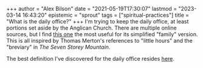 +++
author = "Alex Bilson"
date = "2021-05-19T17:30:07"
lastmod = "2023-03-14 16:43:20"
epistemic = "sprout"
tags = ["spiritual-practices"]
title = "What is the daily office?"
+++
I'm trying to keep the daily office, at least portions set aside by the Anglican Church. There are multiple online sources, but I find [this one](https://www.dailyoffice2019.com/family/) the most useful for its simplified "family" version. This is all inspired by Thomas Merton's references to "little hours" and the "breviary" in _The Seven Storey Mountain_.

The best definition I've discovered for the daily office resides [here](https://www.anglicanbreviary.net/the-divine-office).

